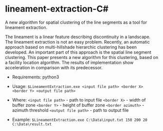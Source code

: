# lineament-extraction-C#
A new algorithm for spatial clustering of the line segments as a tool for lineament extraction.

The lineament is a linear feature describing discontinuity in a landscape. The lineament extraction is not an easy problem. Recently, an automatic approach based on multi-hillshade hierarchic clustering has been developed. An important part of this approach is the spatial line segment clustering. This paper presents a new algorithm for this clustering, based on a facility location algorithm. The results of implementation show acceleration in comparison with its predecessor.

* Requirements: python3 

* Usage:
    ``$LineamentExtraction.exe <input file path> <border X> <border Y> <output file path>``
    
* Where:
    ``<input file path>``  - path to input file
    ``<border X>``         - width of buffer zone
    ``<border Y>``         - height of buffer zone
    ``<border azimuth>``   - azimuth threshold
    ``<output file path>`` - path to output file
    
* Example:
    ``$LineamentExtraction.exe C:\Data\input.txt 150 200 20 C:\Data\result.txt``